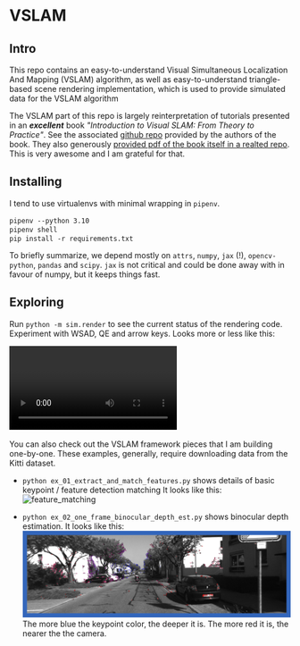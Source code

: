 VSLAM
=====

Intro
-----

This repo contains an easy-to-understand Visual Simultaneous Localization And Mapping (VSLAM) algorithm, as well
as easy-to-understand triangle-based scene rendering implementation, which is used to provide simulated
data for the VSLAM algorithm


The VSLAM part of this repo is largely reinterpretation of tutorials presented in an ***excellent*** book 
*"Introduction to Visual SLAM: From Theory to Practice"*. See the associated
[github repo](https://github.com/gaoxiang12/slambook) provided by the authors of the book.
They also generously [provided pdf of the book itself in a realted repo](https://github.com/gaoxiang12/slambook-en/blob/master/slambook-en.pdf).
This is very awesome and I am grateful for that.


Installing
----------

I tend to use virtualenvs with minimal wrapping in `pipenv`.

```
pipenv --python 3.10
pipenv shell
pip install -r requirements.txt
```


To briefly summarize, we depend mostly on `attrs`, `numpy`, `jax` (!), `opencv-python`, `pandas` and `scipy`.
`jax` is not critical and could be done away with in favour of numpy, but it keeps things fast.


Exploring
----------

Run `python -m sim.render` to see the current status of the rendering code.
Experiment with WSAD, QE and arrow keys. Looks more or less like this:

![render](imgs/render.mp4)


You can also check out the VSLAM framework pieces that I am building one-by-one.
These examples, generally, require downloading data from the Kitti dataset.

- `python ex_01_extract_and_match_features.py` shows details of basic keypoint / feature detection matching
It looks like this: ![feature_matching](imgs/feature_matching.gif)
  
- `python ex_02_one_frame_binocular_depth_est.py` shows binocular depth estimation.
  It looks like this: ![binocular_depth_estimation](imgs/binocular_depth_estimation.png)
  The more blue the keypoint color, the deeper it is. The more red it is, the nearer the the camera.
    
